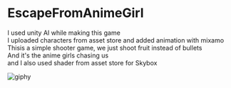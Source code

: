 # EscapeFromAnimeGirl<br/>
I used unity AI while making this game <br/>
I uploaded characters from asset store and added animation with mixamo <br/>
Thisis a simple shooter game, we just shoot fruit instead of bullets <br/>
And it's the anime girls chasing us <br/>
and I also used shader from asset store for Skybox <br/>

![giphy](https://user-images.githubusercontent.com/73588777/178104266-0bd0a4d1-58f2-43b5-a666-577a17ae5c4e.gif)
 
